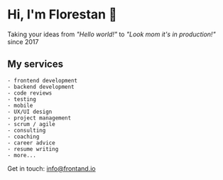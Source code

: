# Hi, I'm Florestan 👋

Taking your ideas from _"Hello world!"_ to _"Look mom it's in production!"_ since 2017

## My services

    - frontend development
    - backend development
    - code reviews
    - testing
    - mobile
    - UX/UI design
    - project management
    - scrum / agile
    - consulting
    - coaching
    - career advice 
    - resume writing
    - more...

Get in touch: info@frontand.io

<!--
**florestankorp/florestankorp** is a ✨ _special_ ✨ repository because its `README.md` (this file) appears on your GitHub profile.

Here are some ideas to get you started:

- 🔭 I’m currently working on ...
- 🌱 I’m currently learning ...
- 👯 I’m looking to collaborate on ...
- 🤔 I’m looking for help with ...
- 💬 Ask me about ...
- 📫 How to reach me: ...
- 😄 Pronouns: ...
- ⚡ Fun fact: ...
-->
